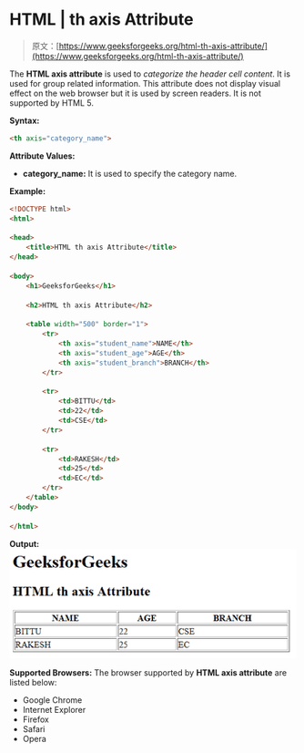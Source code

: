 # HTML | th axis Attribute

> 原文：[https://www.geeksforgeeks.org/html-th-axis-attribute/](https://www.geeksforgeeks.org/html-th-axis-attribute/)

The **HTML <th> axis attribute** is used to *categorize the header cell content*. It is used for group related information. This attribute does not display visual effect on the web browser but it is used by screen readers. It is not supported by HTML 5.

**Syntax:**

```html
<th axis="category_name">
```

**Attribute Values:**

*   **category_name:** It is used to specify the category name.

**Example:**

```html
<!DOCTYPE html>
<html>

<head>
    <title>HTML th axis Attribute</title>
</head>

<body>
    <h1>GeeksforGeeks</h1>

    <h2>HTML th axis Attribute</h2>

    <table width="500" border="1">
        <tr>
            <th axis="student_name">NAME</th>
            <th axis="student_age">AGE</th>
            <th axis="student_branch">BRANCH</th>
        </tr>

        <tr>
            <td>BITTU</td>
            <td>22</td>
            <td>CSE</td>
        </tr>

        <tr>
            <td>RAKESH</td>
            <td>25</td>
            <td>EC</td>
        </tr>
    </table>
</body>

</html>
```

**Output:**
![](img/a9f7258f937ee96a694cf9ae2fbe7a7b.png)

**Supported Browsers:** The browser supported by **HTML <th> axis attribute** are listed below:

*   Google Chrome
*   Internet Explorer
*   Firefox
*   Safari
*   Opera